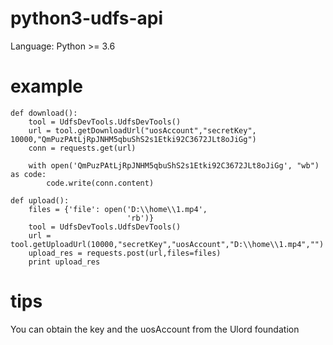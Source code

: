 # python3-udfs-api

 Language: Python >= 3.6
 
# example

    def download():
        tool = UdfsDevTools.UdfsDevTools()
        url = tool.getDownloadUrl("uosAccount","secretKey", 10000,"QmPuzPAtLjRpJNHM5qbuShS2s1Etki92C3672JLt8oJiGg")
        conn = requests.get(url)

        with open('QmPuzPAtLjRpJNHM5qbuShS2s1Etki92C3672JLt8oJiGg', "wb") as code:
            code.write(conn.content)

    def upload():
        files = {'file': open('D:\\home\\1.mp4',
                              'rb')}
        tool = UdfsDevTools.UdfsDevTools()
        url = tool.getUploadUrl(10000,"secretKey","uosAccount","D:\\home\\1.mp4","")
        upload_res = requests.post(url,files=files)
        print upload_res
 
 # tips
   You can obtain the key and the uosAccount from the Ulord foundation 
